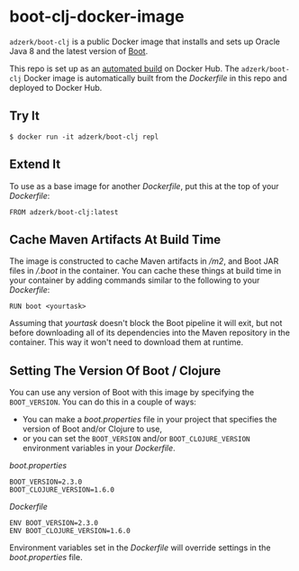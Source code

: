 # boot-clj-docker-image

`adzerk/boot-clj` is a public Docker image that installs and sets up Oracle
Java 8 and the latest version of [Boot][boot].

This repo is set up as an [automated build][docker] on Docker Hub. The
`adzerk/boot-clj` Docker image is automatically built from the _Dockerfile_
in this repo and deployed to Docker Hub.

## Try It

```
$ docker run -it adzerk/boot-clj repl
```

## Extend It

To use as a base image for another _Dockerfile_, put this at the top of your
_Dockerfile_: 

    FROM adzerk/boot-clj:latest

## Cache Maven Artifacts At Build Time

The image is constructed to cache Maven artifacts in _/m2_, and Boot JAR
files in _/.boot_ in the container. You can cache these things at build
time in your container by adding commands similar to the following to
your _Dockerfile_:

    RUN boot <yourtask>

Assuming that _yourtask_ doesn't block the Boot pipeline it will exit, but
not before downloading all of its dependencies into the Maven repository
in the container. This way it won't need to download them at runtime.

## Setting The Version Of Boot / Clojure

You can use any version of Boot with this image by specifying the
`BOOT_VERSION`. You can do this in a couple of ways:

- You can make a _boot.properties_ file in your project that specifies the
  version of Boot and/or Clojure to use,
- or you can set the `BOOT_VERSION` and/or `BOOT_CLOJURE_VERSION` environment
  variables in your _Dockerfile_.

_boot.properties_

    BOOT_VERSION=2.3.0
    BOOT_CLOJURE_VERSION=1.6.0

_Dockerfile_

    ENV BOOT_VERSION=2.3.0
    ENV BOOT_CLOJURE_VERSION=1.6.0

Environment variables set in the _Dockerfile_ will override settings in the
_boot.properties_ file.

[boot]:   https://github.com/boot-clj/boot
[docker]: https://docs.docker.com/docker-hub/builds

